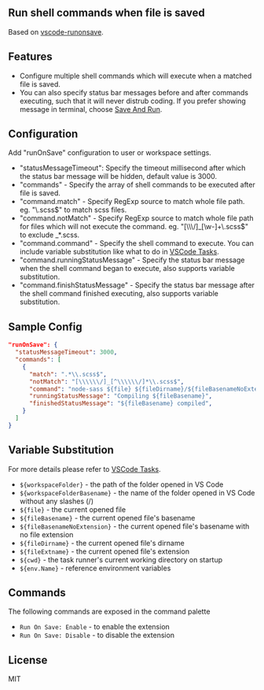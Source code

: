 ## Run shell commands when file is saved

Based on [vscode-runonsave](https://github.com/emeraldwalk/vscode-runonsave).


## Features

- Configure multiple shell commands which will execute when a matched file is saved.
- You can also specify status bar messages before and after commands executing, such that it will never distrub coding. If you prefer showing message in terminal, choose [Save And Run](https://github.com/wk-j/vscode-save-and-run).


## Configuration

Add "runOnSave" configuration to user or workspace settings.

- "statusMessageTimeout": Specify the timeout millisecond after which the status bar message will be hidden, default value is 3000.
- "commands" - Specify the array of shell commands to be executed after file is saved.
- "command.match" - Specify RegExp source to match whole file path. eg. \"\\.scss$\" to match scss files.
- "command.notMatch" - Specify RegExp source to match whole file path for files which will not execute the command. eg. \"[\\\\\\/]_[\\w-]+\\.scss$\" to exclude _*.scss.
- "command.command" - Specify the shell command to execute. You can include variable substitution like what to do in [VSCode Tasks](https://code.visualstudio.com/docs/editor/tasks#_variable-substitution).
- "command.runningStatusMessage" - Specify the status bar message when the shell command began to execute, also supports variable substitution.
- "command.finishStatusMessage" - Specify the status bar message after the shell command finished executing, also supports variable substitution.


## Sample Config

```json
"runOnSave": {
  "statusMessageTimeout": 3000,
  "commands": [
    {
      "match": ".*\\.scss$",
      "notMatch": "[\\\\\\/]_[^\\\\\\/]*\\.scss$",
      "command": "node-sass ${file} ${fileDirname}/${fileBasenameNoExtension}.css",
      "runningStatusMessage": "Compiling ${fileBasename}",
      "finishedStatusMessage": "${fileBasename} compiled",
    }
  ]
}
```


## Variable Substitution

For more details please refer to [VSCode Tasks](https://code.visualstudio.com/docs/editor/tasks#_variable-substitution).

 - `${workspaceFolder}` - the path of the folder opened in VS Code
 - `${workspaceFolderBasename}` - the name of the folder opened in VS Code without any slashes (/)
 - `${file}` - the current opened file
 - `${fileBasename}` - the current opened file's basename
 - `${fileBasenameNoExtension}` - the current opened file's basename with no file extension
 - `${fileDirname}` - the current opened file's dirname
 - `${fileExtname}` - the current opened file's extension
 - `${cwd}` - the task runner's current working directory on startup
 - `${env.Name}` - reference environment variables



## Commands

The following commands are exposed in the command palette

- `Run On Save: Enable` - to enable the extension
- `Run On Save: Disable` - to disable the extension


## License

MIT